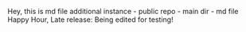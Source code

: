 Hey, this is md file
additional instance - public repo - main dir - md file
Happy Hour, Late release: Being edited for testing! 
